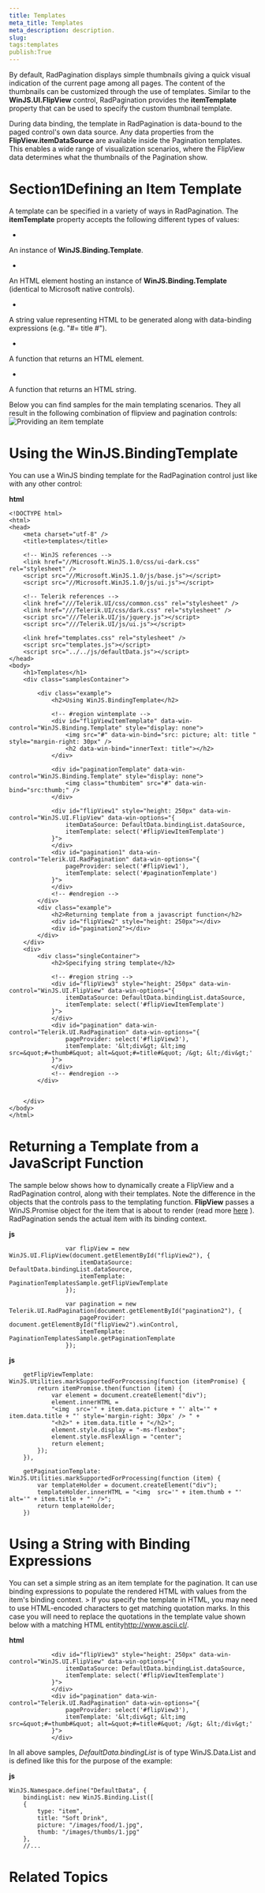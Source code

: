 ```yaml
---
title: Templates
meta_title: Templates
meta_description: description.
slug: 
tags:templates
publish:True
---
```



By default, RadPagination displays simple thumbnails giving a quick visual indication of the current page among all pages.
				The content of the thumbnails can be customized through the use of templates. Similar to the __WinJS.UI.FlipView__
				control, RadPagination provides the __itemTemplate__ property that can be used to specify the custom
				thumbnail template.
			

During data binding, the template in RadPagination is data-bound to the paged control's own data source. Any data properties from
				the __FlipView.itemDataSource__ are available inside the Pagination templates. This enables a wide range
				of visualization scenarios, where the FlipView data determines what the thumbnails of the Pagination show.
			

# Section1Defining an Item Template

A template can be specified in a variety of ways in RadPagination. The __itemTemplate__ property accepts the following
					different types of values:
				

* 

An instance of __WinJS.Binding.Template__.
						

* 

An HTML element hosting an instance of __WinJS.Binding.Template__ (identical to Microsoft native controls).
						

* 

A string value representing HTML to be generated along with data-binding expressions (e.g. "<span>#= title #</span>").

* 

A function that returns an HTML element.

* 

A function that returns an HTML string.

Below you can find samples for the main templating scenarios. They all result in the following combination of flipview and
					pagination controls:
				![Providing an item template](../Media/Controls\Pagination\pagination-templates.png)

# Using the WinJS.BindingTemplate

You can use a WinJS binding template for the RadPagination control just like with any other control:


 __html__
    


	<!DOCTYPE html>
	<html>
	<head>
		<meta charset="utf-8" />
		<title>templates</title>
	
		<!-- WinJS references -->
		<link href="//Microsoft.WinJS.1.0/css/ui-dark.css" rel="stylesheet" />
		<script src="//Microsoft.WinJS.1.0/js/base.js"></script>
		<script src="//Microsoft.WinJS.1.0/js/ui.js"></script>
	
		<!-- Telerik references -->
		<link href="///Telerik.UI/css/common.css" rel="stylesheet" />
		<link href="///Telerik.UI/css/dark.css" rel="stylesheet" />
		<script src="///Telerik.UI/js/jquery.js"></script>
		<script src="///Telerik.UI/js/ui.js"></script>
	
		<link href="templates.css" rel="stylesheet" />
		<script src="templates.js"></script>
		<script src="../../js/defaultData.js"></script>
	</head>
	<body>
		<h1>Templates</h1>
		<div class="samplesContainer">
	
			<div class="example">
				<h2>Using WinJS.BindingTemplate</h2>
	
				<!-- #region wintemplate -->
				<div id="flipViewItemTemplate" data-win-control="WinJS.Binding.Template" style="display: none">
					<img src="#" data-win-bind="src: picture; alt: title " style="margin-right: 30px" />
					<h2 data-win-bind="innerText: title"></h2>
				</div>
	
				<div id="paginationTemplate" data-win-control="WinJS.Binding.Template" style="display: none">
					<img class="thumbitem" src="#" data-win-bind="src:thumb;" />
				</div>
	
				<div id="flipView1" style="height: 250px" data-win-control="WinJS.UI.FlipView" data-win-options="{ 
					itemDataSource: DefaultData.bindingList.dataSource, 
					itemTemplate: select('#flipViewItemTemplate') 
				}">
				</div>
				<div id="pagination1" data-win-control="Telerik.UI.RadPagination" data-win-options="{
					pageProvider: select('#flipView1'),
					itemTemplate: select('#paginationTemplate')
				}">
				</div>
				<!-- #endregion -->
			</div>
			<div class="example">
				<h2>Returning template from a javascript function</h2>
				<div id="flipView2" style="height: 250px"></div>
				<div id="pagination2"></div>
			</div>
		</div>
		<div>
			<div class="singleContainer">
				<h2>Specifying string template</h2>
	
				<!-- #region string -->
				<div id="flipView3" style="height: 250px" data-win-control="WinJS.UI.FlipView" data-win-options="{ 
					itemDataSource: DefaultData.bindingList.dataSource, 
					itemTemplate: select('#flipViewItemTemplate') 
				}">
				</div>
				<div id="pagination" data-win-control="Telerik.UI.RadPagination" data-win-options="{
					pageProvider: select('#flipView3'),
					itemTemplate: '&lt;div&gt; &lt;img src=&quot;#=thumb#&quot; alt=&quot;#=title#&quot; /&gt; &lt;/div&gt;'
				}">
				</div>
				<!-- #endregion -->
			</div>
	
	
		</div>
	</body>
	</html>



# Returning a Template from a JavaScript Function

The sample below shows how to dynamically create a FlipView and a RadPagination control, along with their templates. Note
							the difference in the objects that the controls pass to the templating function. __FlipView__ passes a WinJS.Promise object
							for the item that is about to render (read more
							[here](http://msdn.microsoft.com/en-us/library/windows/apps/hh700622.aspx) ).
							RadPagination sends the actual item with its binding context.
						


 __js__
    


					var flipView = new WinJS.UI.FlipView(document.getElementById("flipView2"), {
						itemDataSource: DefaultData.bindingList.dataSource,
						itemTemplate: PaginationTemplatesSample.getFlipViewTemplate
					});
	
					var pagination = new Telerik.UI.RadPagination(document.getElementById("pagination2"), {
						pageProvider: document.getElementById("flipView2").winControl,
						itemTemplate: PaginationTemplatesSample.getPaginationTemplate
					});




 __js__
    


		getFlipViewTemplate: WinJS.Utilities.markSupportedForProcessing(function (itemPromise) {
			return itemPromise.then(function (item) {
				var element = document.createElement("div");
				element.innerHTML =
				"<img  src='" + item.data.picture + "' alt='" + item.data.title + "' style='margin-right: 30px' /> " +
				"<h2>" + item.data.title + "</h2>";
				element.style.display = "-ms-flexbox";
				element.style.msFlexAlign = "center";
				return element;
			});
		}),
	
		getPaginationTemplate: WinJS.Utilities.markSupportedForProcessing(function (item) {
			var templateHolder = document.createElement("div");
			templateHolder.innerHTML = "<img  src='" + item.thumb + "' alt='" + item.title + "' />";
			return templateHolder;
		})



# Using a String with Binding Expressions

You can set a simple string as an item template for the pagination. It can use binding expressions to
							populate the rendered HTML with values from the item's binding context.
						>
								If you specify the template in HTML, you
								may need to use HTML-encoded characters to get matching quotation marks. In this case you will need to replace the quotations
								in the template value shown below with a matching
								<externalLink xmlns="http://ddue.schemas.microsoft.com/authoring/2003/5"><linkText>HTML entity</linkText><linkUri>http://www.ascii.cl/</linkUri></externalLink>.
							


 __html__
    


				<div id="flipView3" style="height: 250px" data-win-control="WinJS.UI.FlipView" data-win-options="{ 
					itemDataSource: DefaultData.bindingList.dataSource, 
					itemTemplate: select('#flipViewItemTemplate') 
				}">
				</div>
				<div id="pagination" data-win-control="Telerik.UI.RadPagination" data-win-options="{
					pageProvider: select('#flipView3'),
					itemTemplate: '&lt;div&gt; &lt;img src=&quot;#=thumb#&quot; alt=&quot;#=title#&quot; /&gt; &lt;/div&gt;'
				}">
				</div>



In all above samples, *DefaultData.bindingList* is of type WinJS.Data.List and is defined like this for the purpose of the example:
						


 __js__
    


	WinJS.Namespace.define("DefaultData", {
		bindingList: new WinJS.Binding.List([
		{
			type: "item",
			title: "Soft Drink",
			picture: "/images/food/1.jpg",
			thumb: "/images/thumbs/1.jpg"
		},
		//...



# Related Topics
